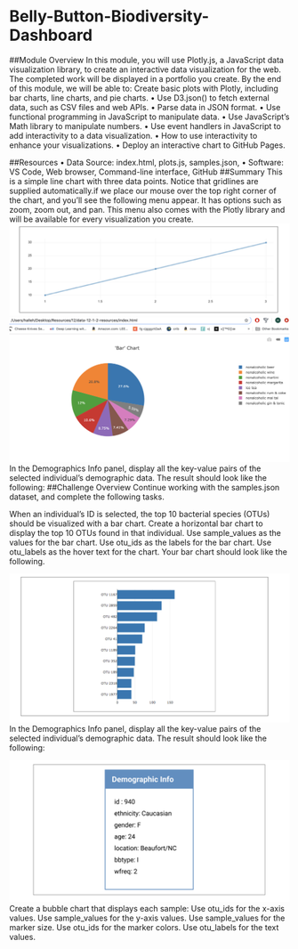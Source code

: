 # Belly-Button-Biodiversity-Dashboard
##Module Overview
In this module, you will use Plotly.js, a JavaScript data visualization library, to create an interactive data visualization for the web. The completed work will be displayed in a portfolio you create.
By the end of this module, we will be able to:
Create basic plots with Plotly, including bar charts, line charts, and pie charts.
•	Use D3.json() to fetch external data, such as CSV files and web APIs.
•	Parse data in JSON format.
•	Use functional programming in JavaScript to manipulate data.
•	Use JavaScript’s Math library to manipulate numbers.
•	Use event handlers in JavaScript to add interactivity to a data visualization.
•	How to use interactivity to enhance your visualizations.
•	Deploy an interactive chart to GitHub Pages.

##Resources
•	Data Source: index.html,  plots.js, samples.json, 
•	Software: VS Code, Web browser, Command-line interface, GitHub
##Summary
This is a simple line chart with three data points. Notice that gridlines are supplied automatically.if we place our mouse over the top right corner of the chart, and you’ll see the following menu appear. It has options such as zoom, zoom out, and pan. This menu also comes with the Plotly library and will be available for every visualization you create.
![](https://github.com/hbostanchi/Belly-Button-Biodiversity-Dashboard/blob/master/images/1.png)
![](https://github.com/hbostanchi/Belly-Button-Biodiversity-Dashboard/blob/master/images/2.png)
In the Demographics Info panel, display all the key-value pairs of the selected individual’s demographic data. The result should look like the following:
##Challenge Overview
Continue working with the samples.json dataset, and complete the following tasks.

When an individual’s ID is selected, the top 10 bacterial species (OTUs) should be visualized with a bar chart. Create a horizontal bar chart to display the top 10 OTUs found in that individual.
Use sample_values as the values for the bar chart.
Use otu_ids as the labels for the bar chart.
Use otu_labels as the hover text for the chart.
Your bar chart should look like the following.

![](https://github.com/hbostanchi/Belly-Button-Biodiversity-Dashboard/blob/master/images/3.png)
In the Demographics Info panel, display all the key-value pairs of the selected individual’s demographic data. The result should look like the following:

![](https://github.com/hbostanchi/Belly-Button-Biodiversity-Dashboard/blob/master/images/4.png)
Create a bubble chart that displays each sample:
Use otu_ids for the x-axis values.
Use sample_values for the y-axis values.
Use sample_values for the marker size.
Use otu_ids for the marker colors.
Use otu_labels for the text values.